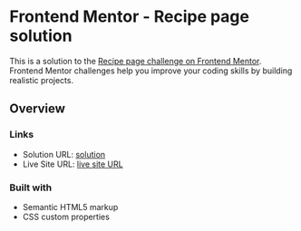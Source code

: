 # Frontend Mentor - Recipe page solution

This is a solution to the [Recipe page challenge on Frontend Mentor](https://www.frontendmentor.io/challenges/recipe-page-KiTsR8QQKm). Frontend Mentor challenges help you improve your coding skills by building realistic projects. 


## Overview





### Links

- Solution URL: [solution](https://www.frontendmentor.io/solutions/recipe-page-using-just-htmlcss-K8Iaf4PVUK)
- Live Site URL: [live site URL](https://your-live-site-url.com](https://selhabahmedyakoub.github.io/Frontendmentor_challenge1-Recipe-page-/))


### Built with

- Semantic HTML5 markup
- CSS custom properties


